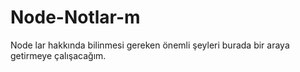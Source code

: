 # Node-Notlar-m
Node lar hakkında bilinmesi gereken önemli şeyleri burada bir araya getirmeye çalışacağım.
